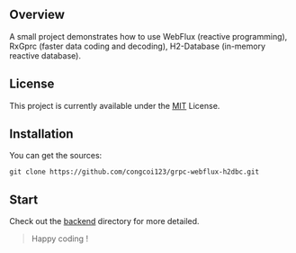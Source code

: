 ## Overview
A small project demonstrates how to use WebFlux (reactive programming), RxGprc (faster data coding and decoding), H2-Database (in-memory reactive database).


## License
This project is currently available under the [MIT](LICENSE) License.

## Installation
You can get the sources:
```
git clone https://github.com/congcoi123/grpc-webflux-h2dbc.git
```

## Start
Check out the [backend](backend) directory for more detailed.

> Happy coding !
